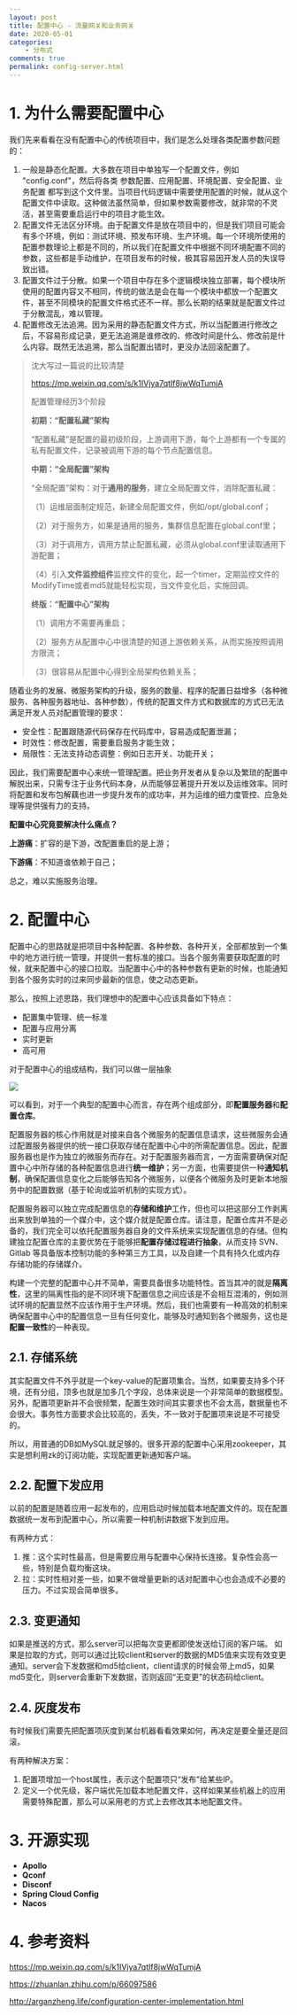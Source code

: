 ```yaml
---
layout: post
title: 配置中心 - 流量网关和业务网关
date: 2020-05-01
categories:
    - 分布式
comments: true
permalink: config-server.html
---
```


# 1. 为什么需要配置中心

我们先来看看在没有配置中心的传统项目中，我们是怎么处理各类配置参数问题的：

1. 一般是静态化配置。大多数在项目中单独写一个配置文件，例如 "config.conf"，然后将各类  参数配置、应用配置、环境配置、安全配置、业务配置  都写到这个文件里。当项目代码逻辑中需要使用配置的时候，就从这个配置文件中读取。这种做法虽然简单，但如果参数需要修改，就非常的不灵活，甚至需要重启运行中的项目才能生效。
2. 配置文件无法区分环境。由于配置文件是放在项目中的，但是我们项目可能会有多个环境，例如：测试环境、预发布环境、生产环境。每一个环境所使用的配置参数理论上都是不同的，所以我们在配置文件中根据不同环境配置不同的参数，这些都是手动维护，在项目发布的时候，极其容易因开发人员的失误导致出错。
3. 配置文件过于分散。如果一个项目中存在多个逻辑模块独立部署，每个模块所使用的配置内容又不相同，传统的做法是会在每一个模块中都放一个配置文件，甚至不同模块的配置文件格式还不一样。那么长期的结果就是配置文件过于分散混乱，难以管理。
4. 配置修改无法追溯。因为采用的静态配置文件方式，所以当配置进行修改之后，不容易形成记录，更无法追溯是谁修改的、修改时间是什么、修改前是什么内容。既然无法追溯，那么当配置出错时，更没办法回滚配置了。

> 沈大写过一篇说的比较清楚
>
> https://mp.weixin.qq.com/s/k1IVjya7qtIf8jwWqTumjA
>
> 配置管理经历3个阶段
>
> **初期：“配置私藏”架构**
>
> “配置私藏”是配置的最初级阶段，上游调用下游，每个上游都有一个专属的私有配置文件，记录被调用下游的每个节点配置信息。
>
> **中期：“全局配置”架构**
>
> “全局配置”架构：对于**通用的服务**，建立全局配置文件，消除配置私藏：
>
> （1）运维层面制定规范，新建全局配置文件，例如/opt/global.conf；
>
> （2）对于服务方，如果是通用的服务，集群信息配置在global.conf里；
>
> （3）对于调用方，调用方禁止配置私藏，必须从global.conf里读取通用下游配置；
>
> （4）引入**文件监控组件**监控文件的变化，起一个timer，定期监控文件的ModifyTime或者md5就能轻松实现，当文件变化后，实施回调。
>
> **终版：“配置中心”架构**
>
> （1）调用方不需要再重启；
>
> （2）服务方从配置中心中很清楚的知道上游依赖关系，从而实施按照调用方限流；
>
> （3）很容易从配置中心得到全局架构依赖关系；

随着业务的发展、微服务架构的升级，服务的数量、程序的配置日益增多（各种微服务、各种服务器地址、各种参数），传统的配置文件方式和数据库的方式已无法满足开发人员对配置管理的要求：

- 安全性：配置跟随源代码保存在代码库中，容易造成配置泄漏；
- 时效性：修改配置，需要重启服务才能生效；
- 局限性：无法支持动态调整：例如日志开关、功能开关；

因此，我们需要配置中心来统一管理配置。把业务开发者从复杂以及繁琐的配置中解脱出来，只需专注于业务代码本身，从而能够显著提升开发以及运维效率。同时将配置和发布包解藕也进一步提升发布的成功率，并为运维的细力度管控、应急处理等提供强有力的支持。

**配置中心究竟要解决什么痛点？**

**上游痛**：扩容的是下游，改配置重启的是上游；

**下游痛**：不知道谁依赖于自己；

总之，难以实施服务治理。

# 2. 配置中心

配置中心的思路就是把项目中各种配置、各种参数、各种开关，全部都放到一个集中的地方进行统一管理，并提供一套标准的接口。当各个服务需要获取配置的时候，就来配置中心的接口拉取。当配置中心中的各种参数有更新的时候，也能通知到各个服务实时的过来同步最新的信息，使之动态更新。

那么，按照上述思路，我们理想中的配置中心应该具备如下特点：

- 配置集中管理、统一标准
- 配置与应用分离
- 实时更新
- 高可用

对于配置中心的组成结构，我们可以做一层抽象

![](/assets/images/posts/config-server/config-server-1.png)

可以看到，对于一个典型的配置中心而言，存在两个组成部分，即**配置服务器**和**配置仓库**。

配置服务器的核心作用就是对接来自各个微服务的配置信息请求，这些微服务会通过配置服务器提供的统一接口获取存储在配置中心中的所需配置信息。因此，配置服务器也是作为独立的微服务而存在。对于配置服务器而言，一方面需要确保对配置中心中所存储的各种配置信息进行**统一维护**；另一方面，也需要提供一种**通知机制**，确保配置信息变化之后能够告知各个微服务，以便各个微服务及时更新本地服务中的配置数据（基于轮询或监听机制的实现方式）。

配置服务器可以独立完成配置信息的**存储和维护**工作，但也可以把这部分工作剥离出来放到单独的一个媒介中，这个媒介就是配置仓库。请注意，配置仓库并不是必备的，我们完全可以依托配置服务器自身的文件系统来实现配置信息的存储。但构建独立配置仓库的主要优势在于能够把**配置存储过程进行抽象**，从而支持 SVN、Gitlab 等具备版本控制功能的多种第三方工具，以及自建一个具有持久化或内存存储功能的存储媒介。

构建一个完整的配置中心并不简单，需要具备很多功能特性。首当其冲的就是**隔离性**，这里的隔离性指的是不同环境下配置信息之间应该是不会相互混淆的，例如测试环境的配置显然不应该作用于生产环境。然后，我们也需要有一种高效的机制来确保配置中心中的配置信息一旦有任何变化，能够及时通知到各个微服务，这也是**配置一致性**的一种表现。

## 2.1. 存储系统

其实配置文件不外乎就是一个key-value的配置项集合。当然，如果要支持多个环境，还有分组，顶多也就是加多几个字段，总体来说是一个非常简单的数据模型。另外，配置项更新并不会很频繁，配置生效时间其实要求也不会太高，数据量也不会很大。事务性方面要求会比较高的，丢失，不一致对于配置项来说是不可接受的。

所以，用普通的DB如MySQL就足够的。很多开源的配置中心采用zookeeper，其实是想利用zk的订阅功能，实现配置更新通知客户端。

## 2.2. 配置下发应用

以前的配置是随着应用一起发布的，应用启动时候加载本地配置文件的。现在配置数据统一发布到配置中心，所以需要一种机制讲数据下发到应用。

有两种方式：

1. 推：这个实时性最高，但是需要应用与配置中心保持长连接。复杂性会高一些，特别是负载均衡这块。
2. 拉：实时性相对差一些，如果不做增量更新的话对配置中心也会造成不必要的压力。不过实现会简单很多。

## 2.3. 变更通知

如果是推送的方式，那么server可以把每次变更都即使发送给订阅的客户端。 如果是拉取的方式，则可以通过比较client和server的数据的MD5值来实现有效变更通知。server会下发数据和md5给client，client请求的时候会带上md5，如果md5变化，则server会重新下发数据，否则返回“无变更”的状态码给client。

## 2.4. 灰度发布

有时候我们需要先把配置项灰度到某台机器看看效果如何，再决定是要全量还是回滚。

有两种解决方案：

1. 配置项增加一个host属性，表示这个配置项只“发布”给某些IP。
2. 定义一个优先级，客户端优先加载本地配置文件，这样如果某些机器上的应用需要特殊配置，那么可以采用老的方式上去修改其本地配置文件。

# 3. 开源实现

- **Apollo**
- **Qconf**
- **Disconf**
- **Spring Cloud Config**
- **Nacos**

# 4. 参考资料

https://mp.weixin.qq.com/s/k1IVjya7qtIf8jwWqTumjA

https://zhuanlan.zhihu.com/p/66097586

http://arganzheng.life/configuration-center-implementation.html